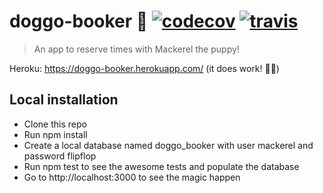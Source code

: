 # doggo-booker :dog: [![codecov](https://codecov.io/gh/arrested-developer/doggo-booker/branch/master/graph/badge.svg)](https://codecov.io/gh/arrested-developer/doggo-booker) [![travis](https://api.travis-ci.org/arrested-developer/doggo-booker.svg?branch=master)](https://travis-ci.org/arrested-developer/doggo-booker)
> An app to reserve times with Mackerel the puppy!

Heroku: https://doggo-booker.herokuapp.com/ (it does work! 🤞🏼)

## Local installation

* Clone this repo
* Run npm install
* Create a local database named doggo_booker with user mackerel and password flipflop
* Run npm test to see the awesome tests and populate the database
* Go to http://localhost:3000 to see the magic happen
